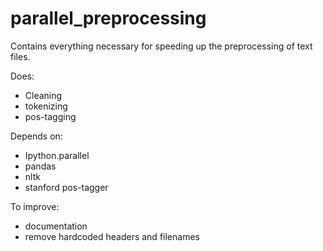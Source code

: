 # parallel_preprocessing

Contains everything necessary for speeding up the preprocessing of text files.

Does:
- Cleaning
- tokenizing
- pos-tagging

Depends on:
- Ipython.parallel
- pandas
- nltk
- stanford pos-tagger

To improve:
- documentation
- remove hardcoded headers and filenames


